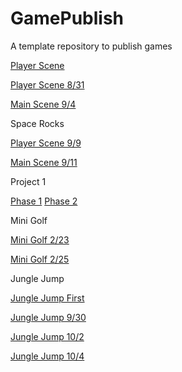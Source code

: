 # GamePublish
A template repository to publish games

[Player Scene](player_scene)

[Player Scene 8/31](player_scene_8_31)

[Main Scene 9/4](main_scene_9_4)

Space Rocks

[Player Scene 9/9](player_scene_09_09)

[Main Scene 9/11](sr_main_09_11)

Project 1

[Phase 1](Project1_Phase1)
[Phase 2](Project1_Phase2)

Mini Golf

[Mini Golf 2/23](mini_golf_9_23)

[Mini Golf 2/25](mini_golf_main_9_25)

Jungle Jump

[Jungle Jump First](JJ_main_scene_first)

[Jungle Jump 9/30](JJ_player_scene_9_30)

[Jungle Jump 10/2](JJ_main_scene_10_2)

[Jungle Jump 10/4](JJ_level_one_10_4)
